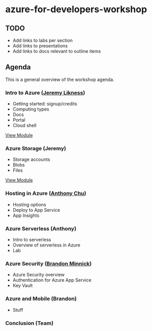 # azure-for-developers-workshop

## TODO

* Add links to labs per section
* Add links to presentations
* Add links to docs relevant to outline items

## Agenda

This is a general overview of the workshop agenda.

### Intro to Azure ([Jeremy Likness](https://twitter.com/jeremylikness))

* Getting started: signup/credits
* Computing types
* Docs
* Portal
* Cloud shell

[View Module](./presentation/01-Intro.pptx)

### Azure Storage (Jeremy)

* Storage accounts
* Blobs
* Files

[View Module](./presentation/02-Intro.pptx)

### Hosting in Azure ([Anthony Chu](https://twitter.com/@anthonychu))

* Hosting options
* Deploy to App Service
* App Insights

### Azure Serverless (Anthony)

* Intro to serverless
* Overview of serverless in Azure
* Lab

### Azure Security ([Brandon Minnick](https://twitter.com/TheCodeTraveler))

* Azure Security overview
* Authentication for Azure App Service
* Key Vault

### Azure and Mobile (Brandon)

* Stuff

### Conclusion (Team)
